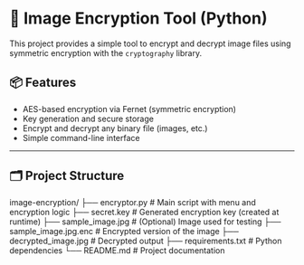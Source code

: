 # 🔐 Image Encryption Tool (Python)

This project provides a simple tool to encrypt and decrypt image files using symmetric encryption with the `cryptography` library.

## 📦 Features

- AES-based encryption via Fernet (symmetric encryption)
- Key generation and secure storage
- Encrypt and decrypt any binary file (images, etc.)
- Simple command-line interface

---

## 🗂️ Project Structure

image-encryption/
├── encryptor.py          # Main script with menu and encryption logic
├── secret.key            # Generated encryption key (created at runtime)
├── sample_image.jpg      # (Optional) Image used for testing
├── sample_image.jpg.enc  # Encrypted version of the image
├── decrypted_image.jpg   # Decrypted output
├── requirements.txt      # Python dependencies
└── README.md             # Project documentation

